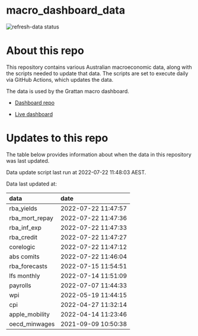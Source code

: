 
<!-- README.md is generated from README.Rmd. Please edit that file -->

# macro\_dashboard\_data

<!-- badges: start -->

![refresh-data
status](https://github.com/grattan/macro_dashboard_data/workflows/refresh-data/badge.svg)

<!-- badges: end -->

# About this repo

This repository contains various Australian macroeconomic data, along
with the scripts needed to update that data. The scripts are set to
execute daily via GitHub Actions, which updates the data.

The data is used by the Grattan macro dashboard.

  - [Dashboard repo](https://github.com/grattan/macrodashboard)

  - [Live dashboard](https://mattcowgill.shinyapps.io/macrodashboard/)

# Updates to this repo

The table below provides information about when the data in this
repository was last updated.

Data update script last run at 2022-07-22 11:48:03 AEST.

Data last updated at:

| data             | date                |
| :--------------- | :------------------ |
| rba\_yields      | 2022-07-22 11:47:57 |
| rba\_mort\_repay | 2022-07-22 11:47:36 |
| rba\_inf\_exp    | 2022-07-22 11:47:33 |
| rba\_credit      | 2022-07-22 11:47:27 |
| corelogic        | 2022-07-22 11:47:12 |
| abs comits       | 2022-07-22 11:46:04 |
| rba\_forecasts   | 2022-07-15 11:54:51 |
| lfs monthly      | 2022-07-14 11:51:09 |
| payrolls         | 2022-07-07 11:44:33 |
| wpi              | 2022-05-19 11:44:15 |
| cpi              | 2022-04-27 11:32:14 |
| apple\_mobility  | 2022-04-14 11:23:46 |
| oecd\_minwages   | 2021-09-09 10:50:38 |
